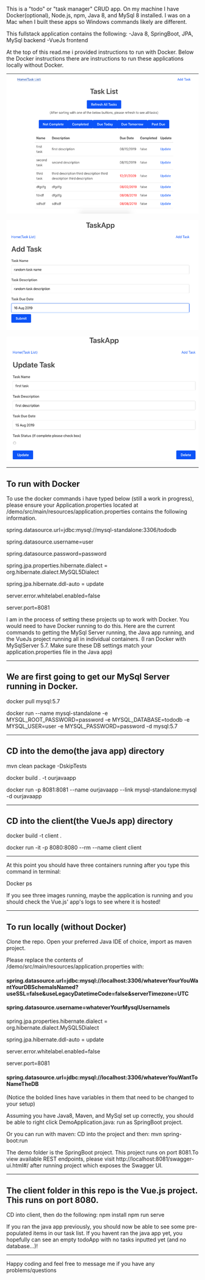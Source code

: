 This is a "todo" or "task manager" CRUD app. On my machine I have Docker(optional), Node.js, npm, Java 8, and MySql 8 installed. I was on a Mac when I built these apps so Windows commands likely are different.

This fullstack application contains the following:
-Java 8, SpringBoot, JPA, MySql backend
-VueJs frontend

At the top of this read.me i provided instructions to run with Docker. Below the Docker instructions there are instructions to run these applications locally without Docker.

![Users can see all tasks](/images/pictureOfTodoApp.png)

![Users can add a task](/images/submitNew.png)

![Users can update or delete a task](/images/updateTask.png)

------------------------------------------------------------
To run with Docker
------------------------------------------------------------
To use the docker commands i have typed below (still a work in progress), please ensure your Application.properties located at /demo/src/main/resources/application.properties contains the following information.  


spring.datasource.url=jdbc:mysql://mysql-standalone:3306/tododb

spring.datasource.username=user

spring.datasource.password=password

spring.jpa.properties.hibernate.dialect = org.hibernate.dialect.MySQL5Dialect

spring.jpa.hibernate.ddl-auto = update

server.error.whitelabel.enabled=false

server.port=8081

I am in the process of setting these projects up to work with Docker. You would need to have Docker running to do this. Here are the current commands to getting the MySql Server running, the Java app running, and the VueJs project running all in individual containers.
(I ran Docker with MySqlServer 5.7. Make sure these DB settings match your application.properties file in the Java app)


------------------------------------------------------------
We are first going to get our MySql Server running in Docker.
------------------------------------------------------------

docker pull mysql:5.7

docker run --name mysql-standalone -e MYSQL_ROOT_PASSWORD=password -e MYSQL_DATABASE=tododb -e MYSQL_USER=user -e MYSQL_PASSWORD=password -d mysql:5.7

------------------------------
CD into the demo(the java app) directory
------------------------------

mvn clean package -DskipTests

docker build . -t ourjavaapp

docker run -p 8081:8081 --name ourjavaapp --link mysql-standalone:mysql -d ourjavaapp

------------------------------
CD into the client(the VueJs app) directory
------------------------------

docker build -t client .

docker run -it -p 8080:8080 --rm --name client client

------------------------------------------------------------

At this point you should have three containers running after you type this command in terminal:

Docker ps

If you see three images running, maybe the application is running and you should check the Vue.js' app's logs to see where it is hosted!

------------------------------------------------------------
To run locally (without Docker)
------------------------------------------------------------

Clone the repo. Open your preferred Java IDE of choice, import as maven project.

Please replace the contents of /demo/src/main/resources/application.properties with:

#### spring.datasource.url=jdbc:mysql://localhost:3306/whateverYourYouWantYourDBSchemaIsNamed?useSSL=false&useLegacyDatetimeCode=false&serverTimezone=UTC

#### spring.datasource.username=whateverYourMysqlUsernameIs

spring.jpa.properties.hibernate.dialect = org.hibernate.dialect.MySQL5Dialect

spring.jpa.hibernate.ddl-auto = update

server.error.whitelabel.enabled=false

server.port=8081

#### spring.datasource.url=jdbc:mysql://localhost:3306/whateverYouWantToNameTheDB

(Notice the bolded lines have variables in them that need to be changed to your setup)

Assuming you have Java8, Maven, and MySql set up correctly, you should be able to right click DemoApplication.java: run as SpringBoot project.

Or you can run with maven: CD into the project and then: mvn spring-boot:run

The demo folder is the SpringBoot project. This project runs on port 8081.To view available REST endpoints, please visit http://localhost:8081/swagger-ui.html#/ after running project which exposes the Swagger UI.

------------------------------------------------------------
The client folder in this repo is the Vue.js project. This runs on port 8080.
------------------------------------------------------------

CD into client, then do the following:
npm install
npm run serve

If you ran the java app previously, you should now be able to see some pre-populated items in our task list. If you havent ran the java app yet, you hopefully can see an empty todoApp with no tasks inputted yet (and no database...)!

------------------------------------------------------------
Happy coding and feel free to message me if you have any problems/questions
